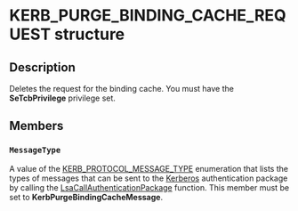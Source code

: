 # KERB_PURGE_BINDING_CACHE_REQUEST structure

## Description

Deletes the request for the binding cache. You must have the **SeTcbPrivilege** privilege set.

## Members

### `MessageType`

A
value of the [KERB_PROTOCOL_MESSAGE_TYPE](https://learn.microsoft.com/windows/desktop/api/ntsecapi/ne-ntsecapi-kerb_protocol_message_type) enumeration that lists the types of messages that can be sent to the [Kerberos](https://learn.microsoft.com/windows/desktop/SecGloss/k-gly) authentication package by calling
the [LsaCallAuthenticationPackage](https://learn.microsoft.com/windows/desktop/api/ntsecapi/nf-ntsecapi-lsacallauthenticationpackage) function. This member must be set to **KerbPurgeBindingCacheMessage**.